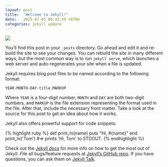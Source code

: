 ```yaml
---
layout: post
title:  "Welcome to Jekyll!"
date:   2025-07-05 00:42:59 +0700
categories: jekyll update
---
```

<img src="https://blogger.googleusercontent.com/img/b/R29vZ2xl/AVvXsEjAfN-q6CkEFQ6fIM8HBNPI57a8CVIHY6d8GvNOFCPnntcYsmo4-_V9p8VDXMJJodXgbXQXBGoqyp-oNUeVbDpA6S-y5XDc4wA7FTdSsaKH8k5b0EcGTPI_zgFJZvcJ17Lixb7b5mPwt5IDG5zHkNnM6u988zlw-UkRV4_XTQCjKr-ejvaN7aviGics29M/s1024/cerita-dewasa-mama-kandung.jpg">

You’ll find this post in your `_posts` directory. Go ahead and edit it and re-build the site to see your changes. You can rebuild the site in many different ways, but the most common way is to run `jekyll serve`, which launches a web server and auto-regenerates your site when a file is updated.

Jekyll requires blog post files to be named according to the following format:

`YEAR-MONTH-DAY-title.MARKUP`

Where `YEAR` is a four-digit number, `MONTH` and `DAY` are both two-digit numbers, and `MARKUP` is the file extension representing the format used in the file. After that, include the necessary front matter. Take a look at the source for this post to get an idea about how it works.

Jekyll also offers powerful support for code snippets:

{% highlight ruby %}
def print_hi(name)
  puts "Hi, #{name}"
end
print_hi('Tom')
#=> prints 'Hi, Tom' to STDOUT.
{% endhighlight %}

Check out the [Jekyll docs][jekyll-docs] for more info on how to get the most out of Jekyll. File all bugs/feature requests at [Jekyll’s GitHub repo][jekyll-gh]. If you have questions, you can ask them on [Jekyll Talk][jekyll-talk].

[jekyll-docs]: https://jekyllrb.com/docs/home
[jekyll-gh]:   https://github.com/jekyll/jekyll
[jekyll-talk]: https://talk.jekyllrb.com/

